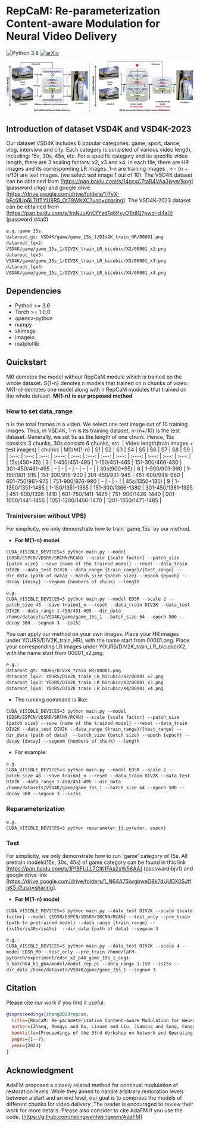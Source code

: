 # RepCaM: Re-parameterization Content-aware Modulation for Neural Video Delivery
![Python 3.8](https://img.shields.io/badge/Python-3.8-blue)
[![arXiv](https://img.shields.io/badge/arXiv-Paper-<COLOR>.svg)](https://dl.acm.org/doi/pdf/10.1145/3592473.3592567)

<img src="./images/comp.png"> 

## Introduction of dataset VSD4K and VSD4K-2023
Our dataset VSD4K includes 6 popular categories: game, sport, dance, vlog, interview and city. Each category is consisted of various video length, including: 15s, 30s, 45s, etc. For a specific category and its specific video length, there are 3 scaling factors: x2, x3 and x4. In each file, there are HR images and its corresponding LR images. 1-n are training images , n - (n + n/10) are test images. (we select test image 1 out of 10). The VSD4K dataset can be obtained from [https://pan.baidu.com/s/14pcsC7taB4VAa3jvyw1kog] (password:u1qq) and google drive [https://drive.google.com/drive/folders/17fyX-bFc0IUp6LTIfTYU8R5_Ot79WKXC?usp=sharing]. The VSD4K-2023 dataset can be obtained from [https://pan.baidu.com/s/1mNJuKnCfYzd1q6PsyO1b8Q?pwd=d4a0] (password:d4a0)

```
e.g.:game 15s
dataroot_gt: VSD4K/game/game_15s_1/DIV2K_train_HR/00001.png
dataroot_lqx2: VSD4K/game/game_15s_1/DIV2K_train_LR_bicubic/X2/00001_x2.png
dataroot_lqx3: VSD4K/game/game_15s_1/DIV2K_train_LR_bicubic/X3/00001_x3.png
dataroot_lqx4: VSD4K/game/game_15s_1/DIV2K_train_LR_bicubic/X4/00001_x4.png
```

## Dependencies
* Python >= 3.6
* Torch >= 1.0.0
* opencv-python
* numpy
* skimage
* imageio
* matplotlib
## Quickstart
M0 demotes the model without RepCaM module which is trained on the whole dataset. S{1-n} denotes n models that trained on n chunks of video. M{1-n} demotes one model along with n RepCaM modules that trained on the whole dataset. __M{1-n} is our proposed method__.


### How to set data_range
n is the total frames in a video. We select one test image out of 10 training images. Thus, in VSD4K, 1-n is its training dataset, n-(n+/10) is the test dataset. Generally, we set 5s as the length of one chunk. Hence, 15s consists 3 chunks, 30s consists 6 chunks, etc. 
| Video length(train images + test images) | chunks | M0/M{1-n} | S1 | S2 | S3 | S4 | S5 | S6 | S7 | S8 | S9 |
| :---: | :---: | :---: | :----: | :---: | :---: | :---: | :---: | :----: | :---: | :---: | :---: | 
| 15s(450+45) | 3 | 1-450/451-495 | 1-150/451-465 | 151-300/466-480 | 301-450/481-495 | - | - | - | - | - | - | 
| 30s(900+95) | 6 | 1-900/901-990 | 1-150/901-915 | 151-300/916-930 | 301-450/931-945 | 451-600/946-960 | 601-750/961-975 | 751-900/976-990 | - | - | - | 
| 45s(1350+135) | 9 | 1-1350/1351-1485 | 1-150/1351-1365 | 151-300/1366-1380 | 301-450/1381-1395 | 451-600/1396-1410 | 601-750/1411-1425 | 751-900/1426-1440 | 901-1050/1441-1455 | 1051-1200/1456-1470 | 1201-1350/1471-1485 | 



### Train(version without VPS)
For simplicity, we only demonstrate how to train 'game_15s' by our method.

* __For M{1-n} model__: 
```
CUDA_VISIBLE_DEVICES=3 python main.py --model {EDSR/ESPCN/VDSRR/SRCNN/RCAN} --scale {scale factor} --patch_size {patch size} --save {name of the trained model} --reset --data_train DIV2K --data_test DIV2K --data_range {train_range}/{test_range} --dir_data {path of data} --batch_size {batch size} --epoch {epoch} --decay {decay} --segnum {numbers of chunk} --length
```
```
e.g. 
CUDA_VISIBLE_DEVICES=3 python main.py --model EDSR --scale 2 --patch_size 48 --save trainm1_n --reset --data_train DIV2K --data_test DIV2K --data_range 1-450/451-495 --dir_data /home/datasets/VSD4K/game/game_15s_1 --batch_size 64 --epoch 500 --decay 300 --segnum 3 --is15s
```

You can apply our method on your own images. Place your HR images under YOURS/DIV2K_train_HR/, with the name start from 00001.png. 
Place your corresponding LR images under YOURS/DIV2K_train_LR_bicubic/X2, with the name start from 00001_x2.png. 
```
e.g.:
dataroot_gt: YOURS/DIV2K_train_HR/00001.png
dataroot_lqx2: YOURS/DIV2K_train_LR_bicubic/X2/00001_x2.png
dataroot_lqx3: YOURS/DIV2K_train_LR_bicubic/X3/00001_x3.png
dataroot_lqx4: YOURS/DIV2K_train_LR_bicubic/X4/00001_x4.png
```
* The running command is like: 
```
CUDA_VISIBLE_DEVICES=3 python main.py --model {EDSR/ESPCN/VDSRR/SRCNN/RCAN} --scale {scale factor} --patch_size {patch size} --save {name of the trained model} --reset --data_train DIV2K --data_test DIV2K --data_range {train_range}/{test_range} --dir_data {path of data}  --batch_size {batch size} --epoch {epoch} --decay {decay} --segnum {numbers of chunk} --length
```

* For example:
```
e.g. 
CUDA_VISIBLE_DEVICES=3 python main.py --model EDSR --scale 2 --patch_size 48 --save trainm1_n --reset --data_train DIV2K --data_test DIV2K --data_range 1-450/451-495 --dir_data /home/datasets/VSD4K/game/game_15s_1 --batch_size 64 --epoch 500 --decay 300 --segnum 3 --is15s
```

### Reparameterization
```
e.g. 
CUDA_VISIBLE_DEVICES=3 python reparameter_{}.py(eder, espcn)
```

### Test
For simplicity, we only demonstrate how to run 'game' category of 15s. All pretrain models(15s, 30s, 45s) of game category can be found in this link [https://pan.baidu.com/s/1P18FULL7CIK1FAa2xW56AA] (passward:bjv1) and google drive link [https://drive.google.com/drive/folders/1_N64A75iwgbweDBk7dUUDX0SJffnK5-l?usp=sharing]. 

* __For M{1-n} model__: 
```
CUDA_VISIBLE_DEVICES=3 python main.py --data_test DIV2K --scale {scale factor} --model {EDSR/ESPCN/VDSRR/SRCNN/RCAN} --test_only --pre_train {path to pretrained model} --data_range {train_range} --{is15s/is30s/is45s}  --dir_data {path of data} --segnum 3
```
```
e.g.:
CUDA_VISIBLE_DEVICES=3 python main.py --data_test DIV2K --scale 4 --model EDSR_M0 --test_only --pre_train /home/CaFM-pytorch/experiment/edsr_x2_p48_game_15s_1_seg1-3_batch64_k1_g64/model/model_rep.pt --data_range 1-150 --is15s --dir_data /home/datasets/VSD4K/game/game_15s_1 --segnum 3
```
## Citation
Please cite our work if you find it useful.
```bibtex
@inproceedings{zhang2023repcam,
  title={RepCaM: Re-parameterization Content-aware Modulation for Neural Video Delivery},
  author={Zhang, Rongyu and Du, Lixuan and Liu, Jiaming and Song, Congcong and Wang, Fangxin and Li, Xiaoqi and Lu, Ming and Guo, Yandong and Zhang, Shanghang},
  booktitle={Proceedings of the 33rd Workshop on Network and Operating System Support for Digital Audio and Video},
  pages={1--7},
  year={2023}
}
```

## Acknowledgment

AdaFM proposed a closely related method for continual modulation of restoration levels. While they aimed to handle arbitrary restoration levels between a start and an end level, our goal is to compress the models of different chunks for video delivery. The reader is encouraged to review their work for more details. Please also consider to cite AdaFM if you use the code. [https://github.com/hejingwenhejingwen/AdaFM]

